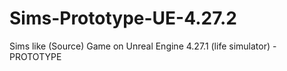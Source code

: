 # Sims-Prototype-UE-4.27.2
Sims like (Source) Game on Unreal Engine 4.27.1 (life simulator) - PROTOTYPE
